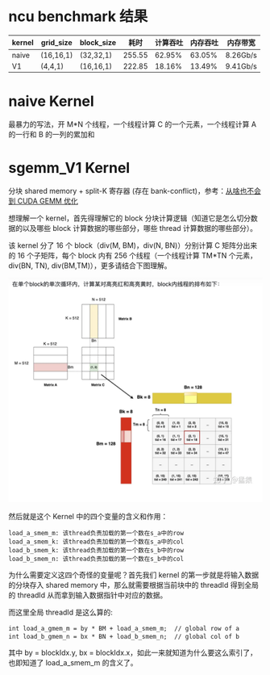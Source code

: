 # ncu benchmark 结果
|  kernel   | grid_size | block_size |  耗时  | 计算吞吐 | 内存吞吐 | 内存带宽 |
|  ----  | ----  |  ----  | ----  | ----  | ---- | ---- |
| naive  | (16,16,1) | (32,32,1)  | 255.55 | 62.95%  | 63.05% | 8.26Gb/s |
| V1  | (4,4,1) | (16,16,1)  | 222.85 | 18.16%  | 13.49% | 9.41Gb/s |

# naive Kernel
最暴力的写法，开 M*N 个线程，一个线程计算 C 的一个元素，一个线程计算 A 的一行和 B 的一列的累加和

# sgemm_V1 Kernel
分块 shared memory + split-K 寄存器 (存在 bank-conflict)，参考：[从啥也不会到 CUDA GEMM 优化](https://zhuanlan.zhihu.com/p/703256080)<br>

想理解一个 kernel，首先得理解它的 block 分块计算逻辑（知道它是怎么切分数据的以及哪些 block 计算数据的哪些部分，哪些 thread 计算数据的哪些部分）。<br>

该 kernel 分了 16 个 block（div(M, BM)，div(N, BN)）分别计算 C 矩阵分出来的 16 个子矩阵，每个 block 内有 256 个线程（一个线程计算 TM*TN 个元素，div(BN, TN), div(BM,TM)），更多请结合下图理解。

![](../assets/gemm_kernel/layout.png)

然后就是这个 Kernel 中的四个变量的含义和作用：
```
load_a_smem_m: 该thread负责加载的第一个数在s_a中的row
load_a_smem_k: 该thread负责加载的第一个数在s_a中的col
load_b_smem_k: 该thread负责加载的第一个数在s_b中的row
load_b_smem_n: 该thread负责加载的第一个数在s_b中的col
```
为什么需要定义这四个奇怪的变量呢？首先我们 kernel 的第一步就是将输入数据的分块存入 shared memory 中，那么就需要根据当前块中的 threadId 得到全局的 threadId 从而拿到输入数据指针中对应的数据。<br>

而这里全局 threadId 是这么算的:
```
int load_a_gmem_m = by * BM + load_a_smem_m;  // global row of a
int load_b_gmem_n = bx * BN + load_b_smem_n;  // global col of b
```
其中 by = blockIdx.y, bx = blockIdx.x，如此一来就知道为什么要这么索引了，也即知道了 load_a_smem_m 的含义了。